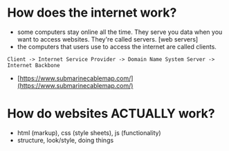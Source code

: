 # How does the internet work?
- some computers stay online all the time. They serve you data when you want to access websites. They're called servers. [web servers]
- the computers that users use to access the internet are called clients.

`Client -> Internet Service Provider -> Domain Name System Server -> Internet Backbone`

- [https://www.submarinecablemap.com/](https://www.submarinecablemap.com/)

# How do websites ACTUALLY work?
- html (markup), css (style sheets), js (functionality)
- structure, look/style, doing things


